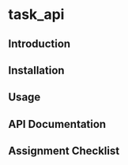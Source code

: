 # task_api

## Introduction

## Installation

## Usage

## API Documentation

## Assignment Checklist
